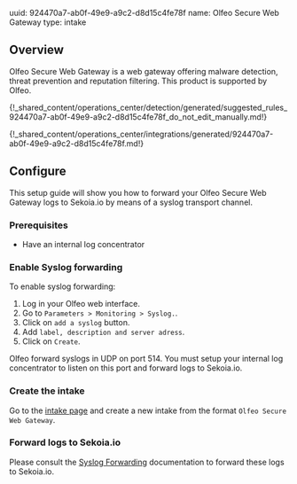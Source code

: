 uuid: 924470a7-ab0f-49e9-a9c2-d8d15c4fe78f
name: Olfeo Secure Web Gateway
type: intake

## Overview

Olfeo Secure Web Gateway is a web gateway offering malware detection, threat prevention and reputation filtering.
This product is supported by Olfeo.


{!_shared_content/operations_center/detection/generated/suggested_rules_924470a7-ab0f-49e9-a9c2-d8d15c4fe78f_do_not_edit_manually.md!}

{!_shared_content/operations_center/integrations/generated/924470a7-ab0f-49e9-a9c2-d8d15c4fe78f.md!}

## Configure

This setup guide will show you how to forward your Olfeo Secure Web Gateway logs
to Sekoia.io by means of a syslog transport channel.

### Prerequisites

- Have an internal log concentrator

### Enable Syslog forwarding

To enable syslog forwarding:

1. Log in your Olfeo web interface.
2. Go to `Parameters > Monitoring > Syslog.`.
3. Click on `add a syslog` button.
4. Add `label, description and server adress`.
5. Click on `Create`.

Olfeo forward syslogs in UDP on port 514. You must setup your internal log concentrator to listen on this port and forward logs to Sekoia.io.

### Create the intake

Go to the [intake page](https://app.sekoia.io/operations/intakes) and create a new intake from the format `Olfeo Secure Web Gateway`.

### Forward logs to Sekoia.io

Please consult the [Syslog Forwarding](../../../ingestion_methods/sekoiaio_forwarder/) documentation to forward these logs to Sekoia.io.